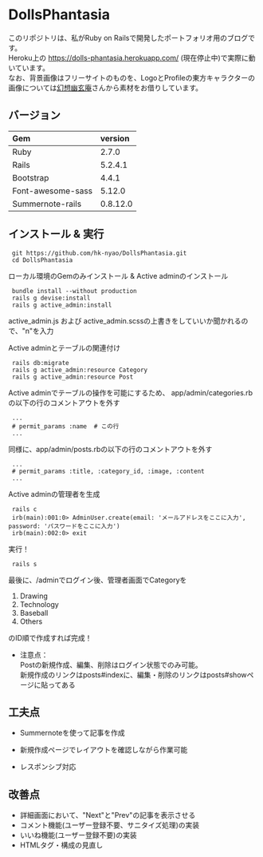 # DollsPhantasia

このリポジトリは、私がRuby on Railsで開発したポートフォリオ用のブログです。<br>
Heroku上の https://dolls-phantasia.herokuapp.com/ (現在停止中)で実際に動いています。<br>
なお、背景画像はフリーサイトのものを、LogoとProfileの東方キャラクターの画像については[幻想幽玄庵](http://gensoukyou.1000.tv/index.html)さんから素材をお借りしています。

## バージョン
  | Gem               | version  |
  |:------------------|:---------|
  | Ruby              | 2.7.0    |
  | Rails             | 5.2.4.1  |
  | Bootstrap         | 4.4.1    |
  | Font-awesome-sass | 5.12.0   |
  | Summernote-rails  | 0.8.12.0 |

## インストール & 実行
```
 git https://github.com/hk-nyao/DollsPhantasia.git
 cd DollsPhantasia
```
ローカル環境のGemのみインストール & Active adminのインストール
```
 bundle install --without production
 rails g devise:install
 rails g active_admin:install
 ```
active_admin.js および active_admin.scssの上書きをしていいか聞かれるので、"n"を入力

Active adminとテーブルの関連付け
```
 rails db:migrate
 rails g active_admin:resource Category
 rails g active_admin:resource Post
```

Active adminでテーブルの操作を可能にするため、
app/admin/categories.rbの以下の行のコメントアウトを外す
```
 ...
 # permit_params :name  # この行
 ...
```

同様に、app/admin/posts.rbの以下の行のコメントアウトを外す
```
 ...
 # permit_params :title, :category_id, :image, :content
 ...
```

Active adminの管理者を生成
```
 rails c
 irb(main):001:0> AdminUser.create(email: 'メールアドレスをここに入力', password: 'パスワードをここに入力')
 irb(main):002:0> exit
```


実行！
```
 rails s
```

最後に、/adminでログイン後、管理者画面でCategoryを
  1. Drawing
  2. Technology
  3. Baseball
  4. Others

のID順で作成すれば完成！<br>
* 注意点：<br>
 Postの新規作成、編集、削除はログイン状態でのみ可能。<br>
 新規作成のリンクはposts#indexに、編集・削除のリンクはposts#showページに貼ってある

## 工夫点
  * Summernoteを使って記事を作成
   - 新規作成ページでレイアウトを確認しながら作業可能
  * レスポンシブ対応

## 改善点
  * 詳細画面において、"Next"と"Prev"の記事を表示させる
  * コメント機能(ユーザー登録不要、サニタイズ処理)の実装
  * いいね機能(ユーザー登録不要)の実装
  * HTMLタグ・構成の見直し
